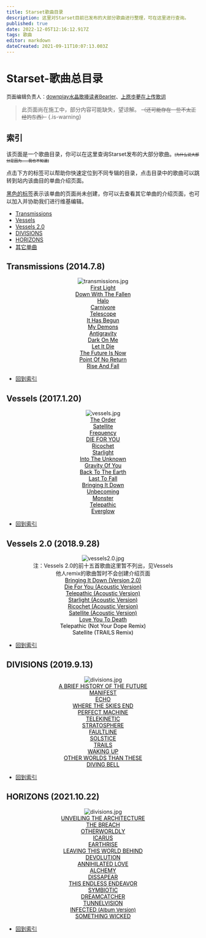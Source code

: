 ```yaml
---
title: Starset歌曲目录
description: 这里对Starset目前已发布的大部分歌曲进行整理，可在这里进行查询。
published: true
date: 2022-12-05T12:16:12.917Z
tags: 歌曲
editor: markdown
dateCreated: 2021-09-11T10:07:13.003Z
---
```


# Starset-歌曲总目录
<font size="2">页面编辑负责人：<a href="https://space.bilibili.com/505711149">downplay水晶歌捧读者Bearler</a>、<a href="https://space.bilibili.com/271885937">上原歩夢在上传歌词</a></font>
> 此页面尚在施工中，部分内容可能缺失，望谅解。
<font size="2"><s>（还可能存在一些不太正经的东西）</s></font>
{.is-warning}

## <div id="list">索引</div>
<p>该页面是一个歌曲目录，你可以在这里查询Starset发布的大部分歌曲。<font size=1><s>[为什么说大部分是因为……我也不知道]</s></font></p>
<p>点击下方的标签可以帮助你快速定位到不同专辑的目录，点击目录中的歌曲可以跳转到站内该曲目的单曲介绍页面。</p>
<p><u>黑色的标签</u>表示该单曲的页面尚未创建，你可以去查看其它单曲的介绍页面，也可以加入并协助我们进行维基编辑。</p>

- [Transmissions](#trans)
- [Vessels](#vss)
- [Vessels 2.0](#vss2)
- [DIVISIONS](#divs)
- [HORIZONS](#horz)
- [其它单曲](#else)

## <div id="trans">Transmissions (2014.7.8)</div>
<div align=center><img src="https://imgs.thestarsetsociety.cn/2022/01/28/64b63177fbd1f.jpg" alt="transmissions.jpg" title="transmissions.jpg" /></div>
<center><div class="d_out1" onmouseover="this.className='d_over'"
onmouseout="this.className='d_out1'"><a href="none"><font color="black">First Light</font></a></div></center>
<center><div class="d_out2" onmouseover="this.className='d_over'"
onmouseout="this.className='d_out2'"><a href="none"><font color="black">Down With The Fallen</font></a></div></center>
<center><div class="d_out1" onmouseover="this.className='d_over'"
onmouseout="this.className='d_out1'"><a href="none"><font color="black">Halo</font></a></div></center>
<center><div class="d_out2" onmouseover="this.className='d_over'"
onmouseout="this.className='d_out2'"><a href="none"><font color="black">Carnivore</font></a></div></center>
<center><div class="d_out1" onmouseover="this.className='d_over'"
onmouseout="this.className='d_out1'"><a href="none"><font color="black">Telescope</font></a></div></center>
<center><div class="d_out2" onmouseover="this.className='d_over'"
onmouseout="this.className='d_out2'"><a href="none"><font color="black">It Has Begun</font></a></div></center>
<center><div class="d_out1" onmouseover="this.className='d_over'"
onmouseout="this.className='d_out1'"><a href="none"><font color="black">My Demons</font></a></div></center>
<center><div class="d_out2" onmouseover="this.className='d_over'"
onmouseout="this.className='d_out2'"><a href="none"><font color="black">Antigravity</font></a></div></center>
<center><div class="d_out1" onmouseover="this.className='d_over'"
onmouseout="this.className='d_out1'"><a href="none"><font color="black">Dark On Me</font></a></div></center>
<center><div class="d_out2" onmouseover="this.className='d_over'"
onmouseout="this.className='d_out2'"><a href="none"><font color="black">Let It Die</font></a></div></center>
<center><div class="d_out1" onmouseover="this.className='d_over'"
onmouseout="this.className='d_out1'"><a href="none"><font color="black">The Future Is Now</font></a></div></center>
<center><div class="d_out2" onmouseover="this.className='d_over'"
onmouseout="this.className='d_out2'"><a href="none"><font color="black">Point Of No Return</font></a></div></center>
<center><div class="d_out1" onmouseover="this.className='d_over'"
onmouseout="this.className='d_out1'"><a href="none"><font color="black">Rise And Fall</font></a></div></center>

- [回到索引](#list)

## <div id="vss">Vessels (2017.1.20)</div>
<div align=center><img src="https://imgs.thestarsetsociety.cn/2022/01/28/535f8575d9260.jpg" alt="vessels.jpg" title="vessels.jpg" /></div>
<center><div class="d_out1" onmouseover="this.className='d_over'"
onmouseout="this.className='d_out1'"><a href="none"><font color="black">The Order</font></a></div></center>
<center><div class="d_out2" onmouseover="this.className='d_over'"
onmouseout="this.className='d_out2'"><a href="none"><font color="black">Satellite</font></a></div></center>
<center><div class="d_out1" onmouseover="this.className='d_over'"
onmouseout="this.className='d_out1'"><a href="none"><font color="black">Frequency</font></a></div></center>
<center><div class="d_out2" onmouseover="this.className='d_over'"
onmouseout="this.className='d_out2'"><a href="none"><font color="black">DIE FOR YOU</font></a></div></center>
<center><div class="d_out1" onmouseover="this.className='d_over'"
onmouseout="this.className='d_out1'"><a href="none"><font color="black">Ricochet</font></a></div></center>
<center><div class="d_out2" onmouseover="this.className='d_over'"
onmouseout="this.className='d_out2'"><a href="none"><font color="black">Starlight</font></a></div></center>
<center><div class="d_out1" onmouseover="this.className='d_over'"
onmouseout="this.className='d_out1'"><a href="none"><font color="black">Into The Unknown</font></a></div></center>
<center><div class="d_out2" onmouseover="this.className='d_over'"
onmouseout="this.className='d_out2'"><a href="none"><font color="black">Gravity Of You</font></a></div></center>
<center><div class="d_out1" onmouseover="this.className='d_over'"
onmouseout="this.className='d_out1'"><a href="none"><font color="black">Back To The Earth</font></a></div></center>
<center><div class="d_out2" onmouseover="this.className='d_over'"
onmouseout="this.className='d_out2'"><a href="none"><font color="black">Last To Fall</font></a></div></center>
<center><div class="d_out1" onmouseover="this.className='d_over'"
onmouseout="this.className='d_out1'"><a href="none"><font color="black">Bringing It Down</font></a></div></center>
<center><div class="d_out2" onmouseover="this.className='d_over'"
onmouseout="this.className='d_out2'"><a href="none"><font color="black">Unbecoming</font></a></div></center>
<center><div class="d_out1" onmouseover="this.className='d_over'"
onmouseout="this.className='d_out1'"><a href="none"><font color="black">Monster</font></a></div></center>
<center><div class="d_out2" onmouseover="this.className='d_over'"
onmouseout="this.className='d_out2'"><a href="none"><font color="black">Telepathic</font></a></div></center>
<center><div class="d_out1" onmouseover="this.className='d_over'"
onmouseout="this.className='d_out1'"><a href="none"><font color="black">Everglow</font></a></div></center>

- [回到索引](#list)

## <div id="vss2">Vessels 2.0 (2018.9.28)</div>
<div align=center><img src="https://imgs.thestarsetsociety.cn/2022/01/28/e4a731e21d61d.jpg" alt="vessels2.0.jpg" title="vessels2.0.jpg" />
<br/>注：Vessels 2.0的前十五首歌曲这里暂不列出，见Vessels
<br/>他人remix的歌曲暂时不会创建介绍页面</div>
<center><div class="d_out1" onmouseover="this.className='d_over'"
onmouseout="this.className='d_out1'"><a href="none"><font color="black">Bringing It Down (Version 2.0)</font></a></div></center>
<center><div class="d_out2" onmouseover="this.className='d_over'"
onmouseout="this.className='d_out2'"><a href="none"><font color="black">Die For You (Acoustic Version)</font></a></div></center>
<center><div class="d_out1" onmouseover="this.className='d_over'"
onmouseout="this.className='d_out1'"><a href="none"><font color="black">Telepathic (Acoustic Version)</font></a></div></center>
<center><div class="d_out2" onmouseover="this.className='d_over'"
onmouseout="this.className='d_out2'"><a href="none"><font color="black">Starlight (Acoustic Version)</font></a></div></center>
<center><div class="d_out1" onmouseover="this.className='d_over'"
onmouseout="this.className='d_out1'"><a href="none"><font color="black">Ricochet (Acoustic Version)</font></a></div></center>
<center><div class="d_out2" onmouseover="this.className='d_over'"
onmouseout="this.className='d_out2'"><a href="none"><font color="black">Satellite (Acoustic Version)</font></a></div></center>
<center><div class="d_out1" onmouseover="this.className='d_over'"
onmouseout="this.className='d_out1'"><a href="none"><font color="black">Love You To Death</font></a></div></center>
<center><div class="d_out2" onmouseover="this.className='d_over'"
onmouseout="this.className='d_out2'"><font color="black">Telepathic (Not Your Dope Remix)</font></div></center>
<center><div class="d_out1" onmouseover="this.className='d_over'"
onmouseout="this.className='d_out1'"><font color="black">Satellite (TRAILS Remix)</font></div></center>

- [回到索引](#list)

## <div id="divs">DIVISIONS (2019.9.13)</div>
<div align=center><img src="https://imgs.thestarsetsociety.cn/2022/01/28/94a9603836eb2.jpg" alt="divisions.jpg" title="divisions.jpg" /></div>
<center><div class="d_out1" onmouseover="this.className='d_over'"
onmouseout="this.className='d_out1'"><a href="none"><font color="black">A BRIEF HISTORY OF THE FUTURE</font></a></div></center>
<center><div class="d_out2" onmouseover="this.className='d_over'"
onmouseout="this.className='d_out2'"><a href="none"><font color="black">MANIFEST</font></a></div></center>
<center><div class="d_out1" onmouseover="this.className='d_over'"
onmouseout="this.className='d_out1'"><a href="none"><font color="black">ECHO</font></a></div></center>
<center><div class="d_out2" onmouseover="this.className='d_over'"
onmouseout="this.className='d_out2'"><a href="none"><font color="black">WHERE THE SKIES END</font></a></div></center>
<center><div class="d_out1" onmouseover="this.className='d_over'"
onmouseout="this.className='d_out1'"><a href="none"><font color="black">PERFECT MACHINE</font></a></div></center>
<center><div class="d_out2" onmouseover="this.className='d_over'"
onmouseout="this.className='d_out2'"><a href="none"><font color="black">TELEKINETIC</font></a></div></center>
<center><div class="d_out1" onmouseover="this.className='d_over'"
onmouseout="this.className='d_out1'"><a href="none"><font color="black">STRATOSPHERE</font></a></div></center>
<center><div class="d_out2" onmouseover="this.className='d_over'"
onmouseout="this.className='d_out2'"><a href="none"><font color="black">FAULTLINE</font></a></div></center>
<center><div class="d_out1" onmouseover="this.className='d_over'"
onmouseout="this.className='d_out1'"><a href="none"><font color="black">SOLSTICE</font></a></div></center>
<center><div class="d_out2" onmouseover="this.className='d_over'"
onmouseout="this.className='d_out2'"><a href="none"><font color="black">TRAILS</font></a></div></center>
<center><div class="d_out1" onmouseover="this.className='d_over'"
onmouseout="this.className='d_out1'"><a href="none"><font color="black">WAKING UP</font></a></div></center>
<center><div class="d_out2" onmouseover="this.className='d_over'"
onmouseout="this.className='d_out2'"><a href="none"><font color="black">OTHER WORLDS THAN THESE</font></a></div></center>
<center><div class="d_out1" onmouseover="this.className='d_over'"
onmouseout="this.className='d_out1'"><a href="none"><font color="black">DIVING BELL</font></a></div></center>

- [回到索引](#list)

## <div id="divs">HORIZONS (2021.10.22)</div>
<div align=center><img src="https://imgs.thestarsetsociety.cn/2022/12/05/638ddc61ece65.jpg" alt="divisions.jpg" title="divisions.jpg" /></div>
<center><div class="d_out1" onmouseover="this.className='d_over'"
onmouseout="this.className='d_out1'"><a href="none"><font color="black">UNVEILING THE ARCHITECTURE</font></a></div></center>
<center><div class="d_out2" onmouseover="this.className='d_over'"
onmouseout="this.className='d_out2'"><a href="none"><font color="black">THE BREACH</font></a></div></center>
<center><div class="d_out1" onmouseover="this.className='d_over'"
onmouseout="this.className='d_out1'"><a href="none"><font color="black">OTHERWORLDLY</font></a></div></center>
<center><div class="d_out2" onmouseover="this.className='d_over'"
onmouseout="this.className='d_out2'"><a href="none"><font color="black">ICARUS</font></a></div></center>
<center><div class="d_out1" onmouseover="this.className='d_over'"
onmouseout="this.className='d_out1'"><a href="none"><font color="black">EARTHRISE</font></a></div></center>
<center><div class="d_out2" onmouseover="this.className='d_over'"
onmouseout="this.className='d_out2'"><a href="none"><font color="black">LEAVING THIS WORLD BEHIND</font></a></div></center>
<center><div class="d_out1" onmouseover="this.className='d_over'"
onmouseout="this.className='d_out1'"><a href="none"><font color="black">DEVOLUTION</font></a></div></center>
<center><div class="d_out2" onmouseover="this.className='d_over'"
onmouseout="this.className='d_out2'"><a href="none"><font color="black">ANNIHILATED LOVE</font></a></div></center>
<center><div class="d_out1" onmouseover="this.className='d_over'"
onmouseout="this.className='d_out1'"><a href="none"><font color="black">ALCHEMY</font></a></div></center>
<center><div class="d_out2" onmouseover="this.className='d_over'"
onmouseout="this.className='d_out2'"><a href="none"><font color="black">DISSAPEAR</font></a></div></center>
<center><div class="d_out1" onmouseover="this.className='d_over'"
onmouseout="this.className='d_out1'"><a href="none"><font color="black">THIS ENDLESS ENDEAVOR</font></a></div></center>
<center><div class="d_out2" onmouseover="this.className='d_over'"
onmouseout="this.className='d_out2'"><a href="none"><font color="black">SYMBIOTIC</font></a></div></center>
<center><div class="d_out1" onmouseover="this.className='d_over'"
onmouseout="this.className='d_out1'"><a href="none"><font color="black">DREAMCATCHER</font></a></div></center>
<center><div class="d_out1" onmouseover="this.className='d_over'"
onmouseout="this.className='d_out1'"><a href="none"><font color="black">TUNNELVISION</font></a></div></center>
<center><div class="d_out1" onmouseover="this.className='d_over'"
onmouseout="this.className='d_out1'"><a href="none"><font color="black">INFECTED <font size="2">(Album Version)</font></font></a></div></center>
<center><div class="d_out1" onmouseover="this.className='d_over'"
onmouseout="this.className='d_out1'"><a href="none"><font color="black">SOMETHING WICKED</font></a></div></center>

- [回到索引](#list)